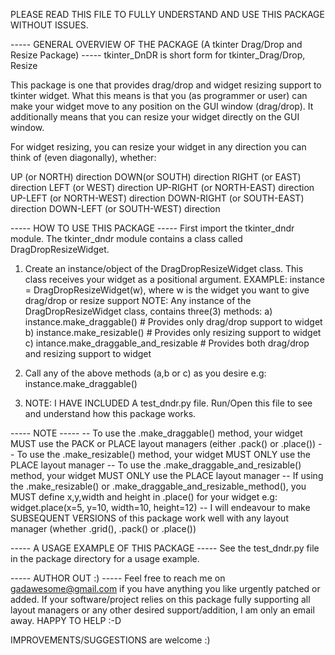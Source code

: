PLEASE READ THIS FILE TO FULLY UNDERSTAND AND USE THIS PACKAGE WITHOUT ISSUES.

----- GENERAL OVERVIEW OF THE PACKAGE (A tkinter Drag/Drop and Resize Package) -----
tkinter_DnDR is short form for tkinter_Drag/Drop, Resize

This package is one that provides drag/drop and widget resizing support to tkinter widget. What this means is that you (as programmer or user) can make your widget move to any position on the GUI window (drag/drop). It additionally means that you can resize your widget directly on the GUI window.

For widget resizing, you can resize your widget in any direction you can think of (even diagonally), whether:

UP (or NORTH) direction
DOWN(or SOUTH) direction
RIGHT (or EAST) direction
LEFT (or WEST) direction
UP-RIGHT (or NORTH-EAST) direction
UP-LEFT (or NORTH-WEST) direction
DOWN-RIGHT (or SOUTH-EAST) direction
DOWN-LEFT (or SOUTH-WEST) direction


----- HOW TO USE THIS PACKAGE -----
First import the tkinter_dndr module.
The tkinter_dndr module contains a class called DragDropResizeWidget. 
1) Create an instance/object of the DragDropResizeWidget class. This class receives your widget as a positional argument.
EXAMPLE: instance = DragDropResizeWidget(w), where w is the widget you want to give drag/drop or resize support
NOTE: Any instance of the DragDropResizeWidget class, contains three(3) methods:
a) instance.make_draggable() # Provides only drag/drop support to widget
b) instance.make_resizable() # Provides only resizing support to widget
c) intance.make_draggable_and_resizable # Provides both drag/drop and resizing support to widget
   
2) Call any of the above methods (a,b or c) as you desire
e.g: instance.make_draggable()

3) NOTE: I HAVE INCLUDED A test_dndr.py file. Run/Open this file to see and understand how this package works.


----- NOTE -----
-- To use the .make_draggable() method, your widget MUST use the PACK or PLACE layout managers (either .pack() or .place())
-- To use the .make_resizable() method, your widget MUST ONLY use the PLACE layout manager
-- To use the .make_draggable_and_resizable() method, your widget MUST ONLY use the PLACE layout manager
-- If using the .make_resizable() or .make_draggable_and_resizable_method(), you MUST define x,y,width and height in .place() for your widget
e.g: widget.place(x=5, y=10, width=10, height=12)
-- I will endeavour to make SUBSEQUENT VERSIONS of this package work well with any layout manager (whether .grid(), .pack() or .place())


----- A USAGE EXAMPLE OF THIS PACKAGE -----
See the test_dndr.py file in the package directory for a usage example.


----- AUTHOR OUT :) -----
Feel free to reach me on gadawesome@gmail.com if you have anything you like urgently patched or added. 
If your software/project relies on this package fully supporting all layout managers or any other desired support/addition, I am only an email away.
HAPPY TO HELP :-D

IMPROVEMENTS/SUGGESTIONS are welcome :)
